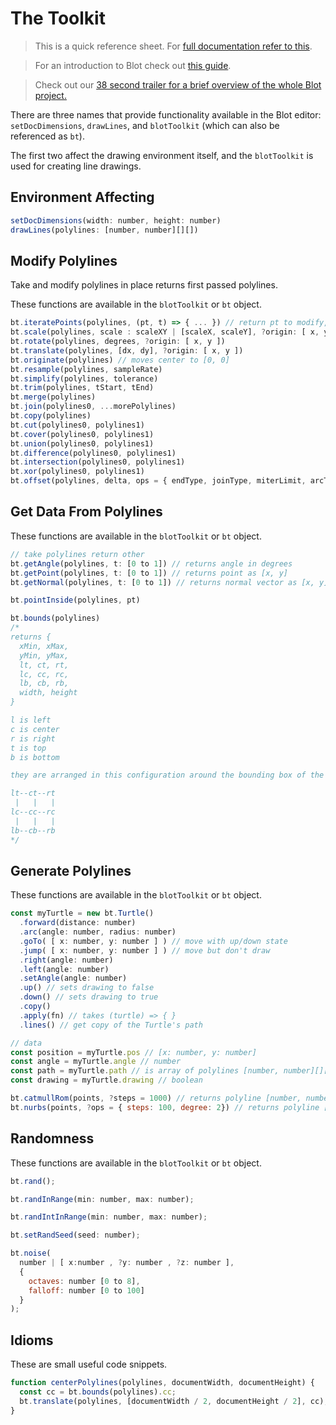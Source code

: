 # The Toolkit  

> This is a quick reference sheet. For <a href="/docs">full documentation refer to this</a>.

> For an introduction to Blot check out <a href="/editor?guide=start">this guide</a>. 

> Check out our <a href="https://www.youtube.com/watch?v=d1noJNmfvC0">38 second trailer for a brief overview of the whole Blot project.</a>

There are three names that provide functionality available in the Blot editor:
`setDocDimensions`, `drawLines`, and `blotToolkit` (which can also be referenced as `bt`).

The first two affect the drawing environment itself, and the `blotToolkit` is used for creating line drawings.

## Environment Affecting

```js
setDocDimensions(width: number, height: number)
drawLines(polylines: [number, number][][])
```

## Modify Polylines

Take and modify polylines in place returns first passed polylines.

These functions are available in the `blotToolkit` or `bt` object.

```js
bt.iteratePoints(polylines, (pt, t) => { ... }) // return pt to modify, "BREAK" to split, "REMOVE" to filter out point
bt.scale(polylines, scale : scaleXY | [scaleX, scaleY], ?origin: [ x, y ]) 
bt.rotate(polylines, degrees, ?origin: [ x, y ]) 
bt.translate(polylines, [dx, dy], ?origin: [ x, y ]) 
bt.originate(polylines) // moves center to [0, 0] 
bt.resample(polylines, sampleRate) 
bt.simplify(polylines, tolerance) 
bt.trim(polylines, tStart, tEnd)
bt.merge(polylines)  
bt.join(polylines0, ...morePolylines) 
bt.copy(polylines)
bt.cut(polylines0, polylines1) 
bt.cover(polylines0, polylines1) 
bt.union(polylines0, polylines1)
bt.difference(polylines0, polylines1)
bt.intersection(polylines0, polylines1)
bt.xor(polylines0, polylines1)
bt.offset(polylines, delta, ops = { endType, joinType, miterLimit, arcTolerance })
```

## Get Data From Polylines

These functions are available in the `blotToolkit` or `bt` object.

```js
// take polylines return other
bt.getAngle(polylines, t: [0 to 1]) // returns angle in degrees
bt.getPoint(polylines, t: [0 to 1]) // returns point as [x, y]
bt.getNormal(polylines, t: [0 to 1]) // returns normal vector as [x, y]

bt.pointInside(polylines, pt)

bt.bounds(polylines) 
/*
returns { 
  xMin, xMax, 
  yMin, yMax, 
  lt, ct, rt, 
  lc, cc, rc,
  lb, cb, rb,
  width, height
}

l is left
c is center
r is right
t is top
b is bottom

they are arranged in this configuration around the bounding box of the polylines

lt--ct--rt
 |   |   |
lc--cc--rc
 |   |   | 
lb--cb--rb
*/
```

## Generate Polylines

These functions are available in the `blotToolkit` or `bt` object.

```js
const myTurtle = new bt.Turtle()
  .forward(distance: number)
  .arc(angle: number, radius: number)
  .goTo( [ x: number, y: number ] ) // move with up/down state
  .jump( [ x: number, y: number ] ) // move but don't draw
  .right(angle: number)
  .left(angle: number)
  .setAngle(angle: number)
  .up() // sets drawing to false
  .down() // sets drawing to true
  .copy()
  .apply(fn) // takes (turtle) => { }
  .lines() // get copy of the Turtle's path

// data
const position = myTurtle.pos // [x: number, y: number]
const angle = myTurtle.angle // number
const path = myTurtle.path // is array of polylines [number, number][][]
const drawing = myTurtle.drawing // boolean
```

```js
bt.catmullRom(points, ?steps = 1000) // returns polyline [number, number][]
bt.nurbs(points, ?ops = { steps: 100, degree: 2}) // returns polyline [number, number][]
```

<!-- 
```js
bt.svgToPolylines(svg: string) // returns array of polylines [number, number][][]
``` 
-->

## Randomness

These functions are available in the `blotToolkit` or `bt` object.

```js
bt.rand();

bt.randInRange(min: number, max: number);

bt.randIntInRange(min: number, max: number); 

bt.setRandSeed(seed: number);

bt.noise(
  number | [ x:number , ?y: number , ?z: number ], 
  { 
    octaves: number [0 to 8], 
    falloff: number [0 to 100] 
  }
);
```

## Idioms

These are small useful code snippets.

```js
function centerPolylines(polylines, documentWidth, documentHeight) {
  const cc = bt.bounds(polylines).cc;
  bt.translate(polylines, [documentWidth / 2, documentHeight / 2], cc);
}
```